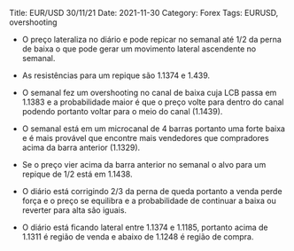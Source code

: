 Title: EUR/USD 30/11/21
Date: 2021-11-30
Category: Forex
Tags: EURUSD, overshooting

* O preço lateraliza no diário e pode repicar no semanal até 1/2 da perna de baixa o que pode gerar um movimento lateral ascendente no semanal.

* As resistências para um repique são 1.1374 e 1.439.

* O semanal fez um overshooting no canal de baixa cuja LCB passa em 1.1383 e a probabilidade maior é que o preço volte para dentro do canal podendo portanto voltar para o meio do canal (1.1439).

* O semanal está em um microcanal de 4 barras portanto uma forte baixa e é mais provável que encontre mais vendedores que compradores acima da barra anterior (1.1329).

* Se o preço vier acima da barra anterior no semanal o alvo para um repique de 1/2 está em 1.1438.

* O diário está corrigindo 2/3 da perna de queda portanto a venda perde força e o preço se equilibra e a probabilidade de continuar a baixa ou reverter para alta são iguais.

* O diário está ficando lateral entre 1.1374 e 1.1185, portanto acima de 1.1311 é região de venda e abaixo de 1.1248 é região de compra.

